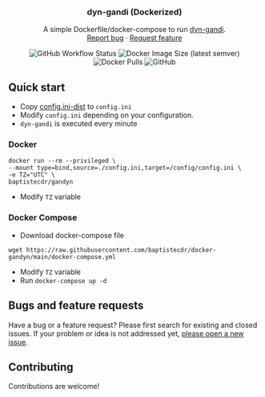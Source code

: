 <h3 align="center">dyn-gandi (Dockerized)</h3>
<p align="center">
    A simple Dockerfile/docker-compose to run <a href="https://github.com/Danamir/dyn-gandi">dyn-gandi</a>.
    <br>
    <a href="https://github.com/baptistecdr/docker-gandyn/issues/new">Report bug</a>
    ·
    <a href="https://github.com/baptistecdr/docker-gandyn/issues/new">Request feature</a>
</p>

<div align="center">

![GitHub Workflow Status](https://img.shields.io/github/workflow/status/baptistecdr/docker-gandyn/ci)
![Docker Image Size (latest semver)](https://img.shields.io/docker/image-size/baptistecdr/gandyn)
![Docker Pulls](https://img.shields.io/docker/pulls/baptistecdr/gandyn)
![GitHub](https://img.shields.io/github/license/baptistecdr/docker-gandyn)

</div>

## Quick start

* Copy [config.ini-dist](https://github.com/Danamir/dyn-gandi/blob/master/config.ini-dist) to `config.ini`
* Modify `config.ini` depending on your configuration.
* `dyn-gandi` is executed every minute

### Docker

```shell
docker run --rm --privileged \
--mount type=bind,source=./config.ini,target=/config/config.ini \
-e TZ="UTC" \
baptistecdr/gandyn
```
* Modify `TZ` variable

### Docker Compose

* Download docker-compose file
```shell
wget https://raw.githubusercontent.com/baptistecdr/docker-gandyn/main/docker-compose.yml
```
* Modify `TZ` variable
* Run `docker-compose up -d`

## Bugs and feature requests

Have a bug or a feature request? Please first search for existing and closed issues. If your problem or idea is not
addressed yet, [please open a new issue](https://github.com/baptistecdr/docker-gandyn/issues).

## Contributing

Contributions are welcome!
